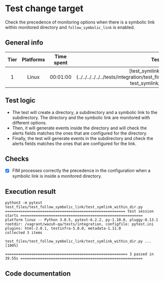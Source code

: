 # Test change target

Check the precedence of monitoring options when there is a symbolic link within monitored directory and `follow_symbolic_link` is enabled.
## General info

| Tier | Platforms | Time spent| Test file |
|:--:|:--:|:--:|:--:|
| 1 | Linux | 00:01:00 | [test_symlink_within_dir.py](../../../../../../tests/integration/test_fim/test_files/test_follow_symbolic_link/ test_symlink_within_dir.py)|

## Test logic

- The test will create a directory, a subdirectory and a symbolic link to the subdirectory. The directory and the symbolic link are monitored with different options.
- Then, it will generate events inside the directory and will check the alerts fields matches the ones that are configured for the directory.
- Finally, the test will generate events in the subdirectory and check the alerts fields matches the ones that are configured for the link.
## Checks

- [x] FIM processes correctly the precedence in the configuration when a symbolic link is inside a monitored directory.

## Execution result

```
python3 -m pytest test_files/test_follow_symbolic_link/test_symlink_within_dir.py
======================================================= test session starts ========================================================
platform linux -- Python 3.8.5, pytest-6.2.2, py-1.10.0, pluggy-0.13.1
rootdir: /vagrant/wazuh-qa/tests/integration, configfile: pytest.ini
plugins: html-2.0.1, testinfra-5.0.0, metadata-1.11.0
collected 3 items

test_files/test_follow_symbolic_link/test_symlink_within_dir.py ...                                                          [100%]

======================================================== 3 passed in 39.55s ========================================================
```

## Code documentation

<!-- ::: tests.integration.test_fim.test_files.test_follow_symbolic_link.test_symlink_within_dir -->
